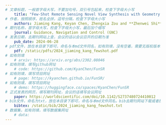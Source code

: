 ```yaml
---
# 文章标题，一般首字母大写，不要加句号，双引号包起来，检查下字母大小写
    title: "Few-Shot Remote Sensing Novel View Synthesis with Geometry Constraint NeRF"
# 作者，按照顺序，姓名全拼，逗号分隔，检查下字母大小写
    authors: Jiaming Kang, Keyan Chen, Zhengxia Zou and **Zhenwei Shi**
# 期刊名称，首字母大写，检查下字母大小写，最后加个缩写
    journal: Guidance, Navigation and Control (GNC)
# 发表日期，去期刊网站上查，会议的话以会议召开的日期为准
    pub_date: 2024-06-28
# pdf文件，放在本目录下即可，命名与本md文件同名，如有则填，没有空着，需要无版权版本
    pdf: /static/pdfs/2024_jiaming_kang_fewshot.pdf
# 如有则填
    # arxiv: https://arxiv.org/abs/2302.08046
# 如有则填，填写github网址
    # code: https://github.com/KyanChen/FunSR
# 如有则填，填写项目网址
    # page: https://kyanchen.github.io/FunSR/
# 如有则填，填写项目网址
    # demo: https://huggingface.co/spaces/KyanChen/FunSR
# 正式发表的网页，填写期刊网址，会议的话填写会议网址
    paper: https://worldscientific.com/doi/10.1142/S2737480724410012
# bib文件，命名为txt，放在本目录下即可，命名与本md文件同名。bib去期刊网站下载或者找不到去google scholar上
    bibtex: /static/bib/2024_jiaming_kang_fewshot.txt
# 数据集，如有则填，填写数据集网址
    # data:
---
```


